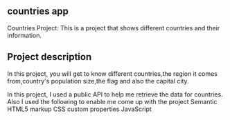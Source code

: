## countries app

Countries Project: This is a project that shows different countries and their information.

## Project description

In this project, you will get to know different countries,the region it comes from,country's population size,the flag and also the capital city.

In this project, I used a public API to help me retrieve the data for countries.
Also I used the following to enable me come up with the project
      Semantic HTML5 markup
      CSS custom properties
      JavaScript
    
